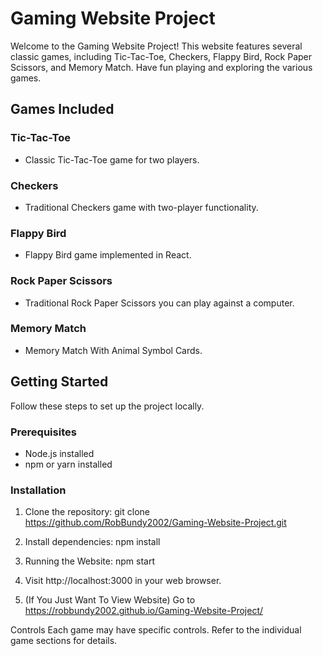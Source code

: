 # Gaming Website Project

Welcome to the Gaming Website Project! This website features several classic games, including Tic-Tac-Toe, Checkers, Flappy Bird, Rock Paper Scissors, and Memory Match. Have fun playing and exploring the various games.

## Games Included

### Tic-Tac-Toe
- Classic Tic-Tac-Toe game for two players.

### Checkers
- Traditional Checkers game with two-player functionality.

### Flappy Bird
- Flappy Bird game implemented in React.

### Rock Paper Scissors
- Traditional Rock Paper Scissors you can play against a computer.

### Memory Match
- Memory Match With Animal Symbol Cards.

## Getting Started
Follow these steps to set up the project locally.

### Prerequisites
- Node.js installed
- npm or yarn installed

### Installation
1. Clone the repository:
   git clone https://github.com/RobBundy2002/Gaming-Website-Project.git
   
2. Install dependencies:
   npm install

3. Running the Website:
   npm start

4. Visit http://localhost:3000 in your web browser.
   
5. (If You Just Want To View Website) Go to https://robbundy2002.github.io/Gaming-Website-Project/

Controls
Each game may have specific controls. Refer to the individual game sections for details.
